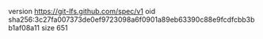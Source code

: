 version https://git-lfs.github.com/spec/v1
oid sha256:3c27fa007373de0ef9723098a6f0901a89eb63390c88e9fcdfcbb3bb1af08a11
size 651
